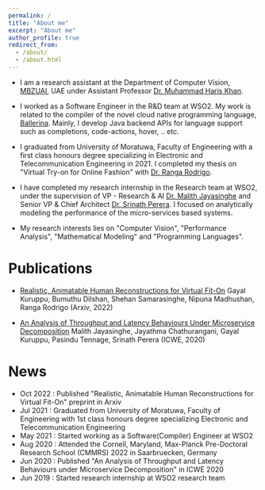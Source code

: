 ```yaml
---
permalink: /
title: "About me"
excerpt: "About me"
author_profile: true
redirect_from: 
  - /about/
  - /about.html
---
```


- I am a research assistant at the Department of Computer Vision, [MBZUAI](https://mbzuai.ac.ae/about/), UAE under Assistant Professor [Dr. Muhammad Haris Khan](https://scholar.google.com/citations?user=ZgERfFwAAAAJ&hl=en).

- I worked as a Software Engineer in the R&D team at WSO2. My work is related to the compiler of the novel cloud native programming language, [Ballerina](https://ballerina.io). Mainly, I develop Java backend APIs for language support such as completions, code-actions, hover, .. etc.

- I graduated from University of Moratuwa, Faculty of Engineering with a first class honours degree specializing in Electronic and Telecommunication Engineering in 2021. I completed my thesis on "Virtual Try-on for Online Fashion" with [Dr. Ranga Rodrigo](https://ranga.staff.uom.lk). 

- I have completed my research internship in the Research team at WSO2, under the supervision of VP - Research & AI [Dr. Malith Jayasinghe](https://wso2.com/about/team/malith-jayasinghe/) and Senior VP & Chief Architect [Dr. Srinath Perera](https://wso2.com/about/team/srinath-perera/). I focused on analytically modeling the performance of the micro-services based systems.

- My research interests lies on "Computer Vision", "Performance Analysis", "Mathematical Modeling" and "Programming Languages".

Publications
======
- [Realistic, Animatable Human Reconstructions for Virtual Fit-On](https://arxiv.org/abs/2210.08535) Gayal Kuruppu, Bumuthu Dilshan, Shehan Samarasinghe, Nipuna Madhushan, Ranga Rodrigo (Arxiv, 2022)

- [An Analysis of Throughput and Latency Behaviours Under Microservice Decomposition](https://link.springer.com/chapter/10.1007/978-3-030-50578-3_5) Malith Jayasinghe, Jayathma Chathurangani, Gayal Kuruppu, Pasindu Tennage, Srinath Perera (ICWE, 2020)

News
======
- Oct 2022 : Published "Realistic, Animatable Human Reconstructions for Virtual Fit-On" preprint in Arxiv
- Jul 2021 : Graduated from University of Moratuwa, Faculty of Engineering with 1st class honours degree specializing Electronic and Telecommunication Engineering
- May 2021 : Started working as a Software(Compiler) Engineer at WSO2
- Aug 2020 : Attended the Cornell, Maryland, Max-Planck Pre-Doctoral Research School (CMMRS) 2022 in Saarbruecken, Germany
- Jun 2020 : Published "An Analysis of Throughput and Latency Behaviours under Microservice Decomposition" in ICWE 2020
- Jun 2019 : Started research internship at WSO2 research team